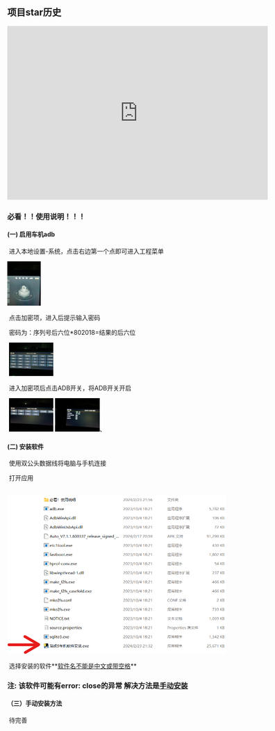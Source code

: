 ## 项目star历史

<iframe style="width:100%;height:auto;min-width:600px;min-height:400px;" src="https://star-history.com/embed?secret=Z2hwX1NkRTZydWZOQmNMTDI3MWo4azA5YXBPQ095NzN0SjN1akNheA==#zuo-qirun/Chery-Tiggo9-Install-software&Date" frameBorder="0"></iframe>

### 必看！！使用说明！！！

#### (一)  启用车机adb

​	进入本地设置-系统，点击右边第一个点即可进入工程菜单

​	<img src=".\Images\01.jpg" alt="进入本地设置-系统 点击右边第一个点" style="zoom:10%;" />

​	点击加密项，进入后提示输入密码

​	密码为：序列号后六位*802018=结果的后六位

​	<img src=".\Images\02.jpg" style="zoom:10%;" />

​	进入加密项后点击ADB开关，将ADB开关开启

​	<img src=".\Images\03.jpg" alt="03" style="zoom:10%;" />         <img src=".\Images\04.jpg" alt="04" style="zoom:10%;" />、

#### (二)  安装软件

​	使用双公头数据线将电脑与手机连接

​	打开应用

​	<img src=".\Images\文件.png" alt="应用" style="zoom:60%;" />

​	选择安装的软件**<u>软件名不能是中文或带空格</u>**

### **注: 该软件可能有error: close的异常 解决方法是<u>手动安装</u>**

#### （三）手动安装方法

​	待完善
